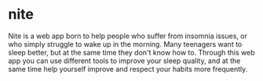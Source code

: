# nite

Nite is a web app born to help people who suffer from insomnia issues, or who simply struggle to wake up in the morning. Many teenagers want to sleep better, but at the same time they don't know how to. Through this web app you can use different tools to improve your sleep quality, and at the same time help yourself improve and respect your habits more frequently.
